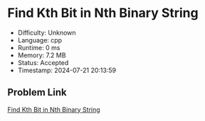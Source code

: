 # Find Kth Bit in Nth Binary String

- Difficulty: Unknown
- Language: cpp
- Runtime: 0 ms
- Memory: 7.2 MB
- Status: Accepted
- Timestamp: 2024-07-21 20:13:59

## Problem Link
[Find Kth Bit in Nth Binary String](https://leetcode.com/problems/find-kth-bit-in-nth-binary-string)

